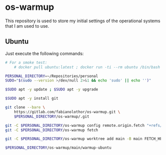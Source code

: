 # os-warmup

This repository is used to store my initial settings of the operational systems
that I am used to use.

## Ubuntu

Just execute the following commands:

```bash
# For a smoke test:
    # docker pull ubuntu:latest ; docker run -ti --rm ubuntu /bin/bash

PERSONAL_DIRECTORY=~/Repositories/personal
SUDO="$(sudo --version >/dev/null 2>&1 && echo 'sudo' || echo '')"

$SUDO apt -y update ; $SUDO apt -y upgrade

$SUDO apt -y install git

git clone --bare \
    https://gitlab.com/fabianolothor/os-warmup.git \
    $PERSONAL_DIRECTORY/os-warmup/.git

git -C $PERSONAL_DIRECTORY/os-warmup config remote.origin.fetch "+refs/heads/*:refs/remotes/origin/*"
git -C $PERSONAL_DIRECTORY/os-warmup fetch

git -C $PERSONAL_DIRECTORY/os-warmup worktree add main -B main FETCH_HEAD

$PERSONAL_DIRECTORY/os-warmup/main/warmup-ubuntu
```

